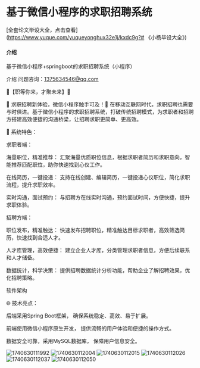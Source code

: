 # 基于微信小程序的求职招聘系统

[全套论文毕设大全，点击查看](https://www.yuque.com/yuqueyonghux32e1j/kxdc9g?# 《小杨毕设大全》)

#### 介绍
基于微信小程序+springboot的求职招聘系统（小程序）

介绍 问题咨询：1375634546@qq.com

🌟【职等你来，才聚未来】🌟

👔 求职招聘新体验，微信小程序触手可及！🚀 在移动互联网时代，求职招聘也需要与时俱进。基于微信小程序的求职招聘系统，打破传统招聘模式，为求职者和招聘方搭建高效便捷的沟通桥梁，让招聘求职更简单、更高效。

🔧 系统特色：

求职者端：

海量职位，精准推荐： 汇聚海量优质职位信息，根据求职者简历和求职意向，智能推荐匹配职位，助你快速找到心仪工作。

在线简历，一键投递： 支持在线创建、编辑简历，一键投递心仪职位，简化求职流程，提升求职效率。

实时沟通，面试预约： 与招聘方在线实时沟通，预约面试时间，方便快捷，提升求职体验。

招聘方端：

职位发布，精准触达： 快速发布招聘职位，精准触达目标求职者，高效筛选简历，快速找到合适人才。

人才库管理，高效便捷： 建立企业人才库，分类管理求职者信息，方便后续联系和人才储备。

数据统计，科学决策： 提供招聘数据统计分析功能，帮助企业了解招聘效果，优化招聘策略。

软件架构

🌐 技术亮点：

后端采用Spring Boot框架， 确保系统稳定、高效、易于扩展。

前端使用微信小程序原生开发， 提供流畅的用户体验和便捷的操作方式。

数据安全可靠，采用MySQL数据库， 保障用户信息安全。

![1740630111992](https://github.com/user-attachments/assets/c12eb501-fbb6-43af-8c3b-71e9300977af)
![1740630112004](https://github.com/user-attachments/assets/b51dc877-bb34-42e0-a83e-9c40e73f3180)
![1740630112015](https://github.com/user-attachments/assets/9a2e92df-b081-43fd-9fbb-03189c4eecf8)
![1740630112026](https://github.com/user-attachments/assets/33a1ec1a-079b-4265-8acc-6caf79e32f45)
![1740630112037](https://github.com/user-attachments/assets/2fa3fe3a-808d-47d5-a9af-5403ccea556d)
![1740630112050](https://github.com/user-attachments/assets/1195e420-4b0f-4c3f-8eb7-3df80e991056)





